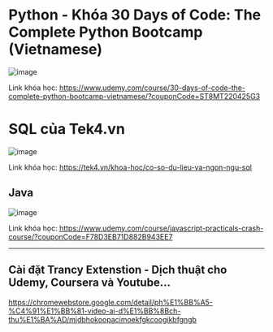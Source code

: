 # Python - Khóa 30 Days of Code: The Complete Python Bootcamp (Vietnamese)

![image](https://github.com/user-attachments/assets/88fbd5b4-979b-4a66-89cd-9b6c2e5192df)

Link khóa học: https://www.udemy.com/course/30-days-of-code-the-complete-python-bootcamp-vietnamese/?couponCode=ST8MT220425G3

# SQL của Tek4.vn

![image](https://github.com/user-attachments/assets/0597ef9e-9283-4b0b-b42d-3058f1cd81ee)

Link khóa học: https://tek4.vn/khoa-hoc/co-so-du-lieu-va-ngon-ngu-sql

## Java

![image](https://github.com/user-attachments/assets/6859d36b-9c31-4e16-9d59-f92db00adc95)

Link khóa học: https://www.udemy.com/course/javascript-practicals-crash-course/?couponCode=F78D3EB71D882B943EE7

---

## Cài đặt Trancy Extenstion - Dịch thuật cho Udemy, Coursera và Youtube...

https://chromewebstore.google.com/detail/ph%E1%BB%A5-%C4%91%E1%BB%81-video-ai-d%E1%BB%8Bch-thu%E1%BA%AD/mjdbhokoopacimoekfgkcoogikbfgngb
